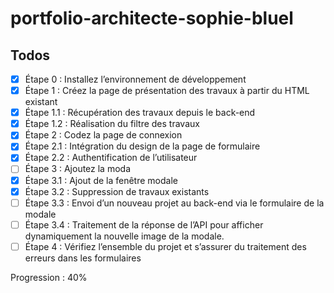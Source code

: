 # portfolio-architecte-sophie-bluel

## Todos

- [x] Étape 0 : Installez l’environnement de développement
- [x] Étape 1 : Créez la page de présentation des travaux à partir du HTML existant
- [x] Étape 1.1 : Récupération des travaux depuis le back-end
- [x] Étape 1.2 : Réalisation du filtre des travaux
- [x] Étape 2 : Codez la page de connexion
- [x] Étape 2.1 : Intégration du design de la page de formulaire
- [x] Étape 2.2 : Authentification de l’utilisateur
- [ ] Étape 3 : Ajoutez la moda
- [x] Étape 3.1 : Ajout de la fenêtre modale
- [x] Étape 3.2 : Suppression de travaux existants
- [ ] Étape 3.3 : Envoi d’un nouveau projet au back-end via le formulaire de la modale
- [ ] Étape 3.4 : Traitement de la réponse de l’API pour afficher dynamiquement la nouvelle image de la modale.
- [ ] Étape 4 : Vérifiez l’ensemble du projet et s’assurer du traitement des erreurs dans les formulaires

Progression : 40%
